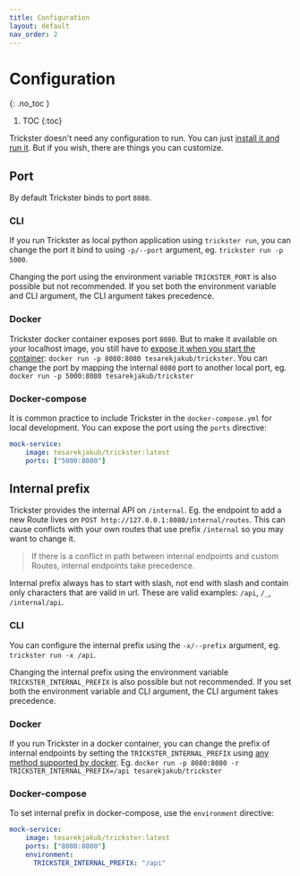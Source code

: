 ```yaml
---
title: Configuration
layout: default
nav_order: 2
---
```


# Configuration
{: .no_toc }

1. TOC
{:toc}


Trickster doesn't need any configuration to run. You can just [install it and run it](/trickster/installation.html). But if you wish, there are things you can customize.

## Port
By default Trickster binds to port `8080`.

### CLI
If you run Trickster as local python application using `trickster run`, you can change the port it bind to using `-p/--port` argument, eg. `trickster run -p 5000`.

Changing the port using the environment variable `TRICKSTER_PORT` is also possible but not recommended. If you set both the environment variable and CLI argument, the CLI argument takes precedence.

### Docker
Trickster docker container exposes port `8080`. But to make it available on your localhost image, you still have to [expose it when you start the container](https://docs.docker.com/engine/reference/commandline/run/#publish-or-expose-port--p---expose): `docker run -p 8080:8080 tesarekjakub/trickster`. You can change the port by mapping the internal `8080` port to another local port, eg. `docker run -p 5000:8080 tesarekjakub/trickster`

### Docker-compose
It is common practice to include Trickster in the `docker-compose.yml` for local development. You can expose the port using the `ports` directive:

```yml
mock-service:
    image: tesarekjakub/trickster:latest
    ports: ["5000:8080"]
```

## Internal prefix
Trickster provides the internal API on `/internal`. Eg. the endpoint to add a new Route lives on `POST http://127.0.0.1:8080/internal/routes`. This can cause conflicts with your own routes that use prefix `/internal` so you may want to change it.

> If there is a conflict in path between internal endpoints and custom Routes, internal endpoints take precedence.

Internal prefix always has to start with slash, not end with slash and contain only characters that are valid in url. These are valid examples: `/api`, `/_`, `/internal/api`.

### CLI
You can configure the internal prefix using the `-x/--prefix` argument, eg. `trickster run -x /api`.

Changing the internal prefix using the environment variable `TRICKSTER_INTERNAL_PREFIX` is also possible but not recommended. If you set both the environment variable and CLI argument, the CLI argument takes precedence.

### Docker
If you run Trickster in a docker container, you can change the prefix of internal endpoints by setting the `TRICKSTER_INTERNAL_PREFIX` using [any method supported by docker](https://docs.docker.com/engine/reference/commandline/run/#set-environment-variables--e---env---env-file). Eg. `docker run -p 8080:8080 -r TRICKSTER_INTERNAL_PREFIX=/api tesarekjakub/trickster`

### Docker-compose
To set internal prefix in docker-compose, use the `environment` directive:

```yml
mock-service:
    image: tesarekjakub/trickster:latest
    ports: ["8080:8080"]
    environment:
      TRICKSTER_INTERNAL_PREFIX: "/api"
```